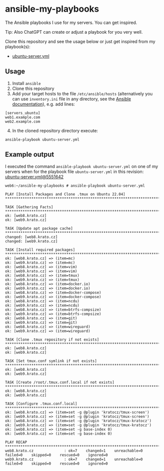 # ansible-my-playbooks
The Ansible playbooks I use for my servers. You can get inspired.

Tip: Also ChatGPT can create or adjust a playbook for you very well.

Clone this repository and see the usage below or just get inspired from my playbook(s):
- [ubuntu-server.yml](roles/common/tasks/packages-debian.yml)

## Usage
1. Install `ansible`
2. Clone this repository
3. Add your target hosts to the file `/etc/ansible/hosts` (alternatively you can use `inventory.ini` file in any directory, see the [Ansible documentation](https://docs.ansible.com/ansible/latest/getting_started/get_started_inventory.html)), e.g. add lines:
```
[servers_ubuntu]
web1.example.com
web2.example.com
```
4. In the cloned repository directory execute:
```
ansible-playbook ubuntu-server.yml
```

## Example output
I executed the command `ansible-playbook ubuntu-server.yml` on one of my servers when for the playbook file `ubuntu-server.yml` in this revision: [ubuntu-server.yml@5551642](https://github.com/kratocz/ansible-my-playbooks/blob/5551642efbddca70ba4647083d9cdc52389173b3/ubuntu-server.yml)

```
web6:~/ansible-my-playbooks # ansible-playbook ubuntu-server.yml
                                                                                           
PLAY [Install Packages and Clone .tmux on Ubuntu 22.04] *******************************************************************************************************************************
                                                                                                                                                                                       
TASK [Gathering Facts] ****************************************************************************************************************************************************************
ok: [web8.krato.cz]
ok: [web9.krato.cz]

TASK [Update apt package cache] *******************************************************************************************************************************************************
changed: [web8.krato.cz]
changed: [web9.krato.cz]

TASK [Install required packages] ******************************************************************************************************************************************************
ok: [web8.krato.cz] => (item=mc)
ok: [web9.krato.cz] => (item=mc)
ok: [web8.krato.cz] => (item=vim)
ok: [web9.krato.cz] => (item=vim)
ok: [web8.krato.cz] => (item=tmux)
ok: [web9.krato.cz] => (item=tmux)
ok: [web8.krato.cz] => (item=docker.io)
ok: [web9.krato.cz] => (item=docker.io)
ok: [web8.krato.cz] => (item=docker-compose)
ok: [web9.krato.cz] => (item=docker-compose)
ok: [web8.krato.cz] => (item=ncdu)
ok: [web9.krato.cz] => (item=ncdu)
ok: [web8.krato.cz] => (item=btrfs-compsize)
ok: [web9.krato.cz] => (item=btrfs-compsize)
ok: [web8.krato.cz] => (item=git)
ok: [web9.krato.cz] => (item=git)
ok: [web8.krato.cz] => (item=wireguard)
ok: [web9.krato.cz] => (item=wireguard)

TASK [Clone .tmux repository if not exists] *******************************************************************************************************************************************
ok: [web8.krato.cz]
ok: [web9.krato.cz]

TASK [Set tmux.conf symlink if not exists] ********************************************************************************************************************************************
ok: [web8.krato.cz]
ok: [web9.krato.cz]

TASK [Create /root/.tmux.conf.local if not exists] ************************************************************************************************************************************
ok: [web8.krato.cz]
ok: [web9.krato.cz]

TASK [Configure .tmux.conf.local] *****************************************************************************************************************************************************
ok: [web8.krato.cz] => (item=set -g @plugin 'kratocz/tmux-screen')
ok: [web9.krato.cz] => (item=set -g @plugin 'kratocz/tmux-screen')
ok: [web8.krato.cz] => (item=set -g @plugin 'kratocz/tmux-kratocz')
ok: [web9.krato.cz] => (item=set -g @plugin 'kratocz/tmux-kratocz')
ok: [web8.krato.cz] => (item=set -g base-index 0)
ok: [web9.krato.cz] => (item=set -g base-index 0)

PLAY RECAP ****************************************************************************************************************************************************************************
web8.krato.cz              : ok=7    changed=1    unreachable=0    failed=0    skipped=0    rescued=0    ignored=0   
web9.krato.cz              : ok=7    changed=1    unreachable=0    failed=0    skipped=0    rescued=0    ignored=0
```
